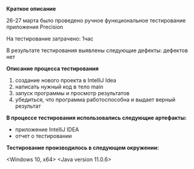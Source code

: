 **Краткое описание**

26-27 марта было проведено ручное функциональное тестирование приложения Precision

На тестирование затрачено: 1час

В результате тестирования выявлены следующие дефекты:
дефектов нет

**Описание процесса тестирования**
1. создание нового проекта в  IntelliJ Idea
2. написать нужный код в тело main
3. запуск программы и просмотр результатов
4. убедиться, что программа работоспособна и выдает верный результат

 
 **В процессе тестирования использовались следующие артефакты:**

 - приложение IntelliJ IDEA
 - отчет о тестировании


 

**Тестирование производилось в следующем окружении:**

<Windows 10, x64> <Java version 11.0.6>


